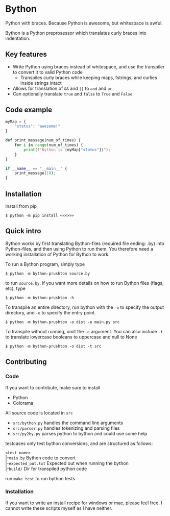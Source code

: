 # Bython
Python with braces. Because Python is awesome, but whitespace is awful.

Bython is a Python preprosessor which translates curly braces into indentation.

## Key features

* Write Python using braces instead of whitespace, and use the transpiler to convert it to valid Python code
  * Transpiles curly braces while keeping maps, fstrings, and curlies inside strings intact
* Allows for translation of `&&` and `||` to `and` and `or`
* Can optionally translate `true` and `false` to `True` and `False`

## Code example

```python
myMap = {
    "status": "awesome!"
}

def print_message(num_of_times) {
    for i in range(num_of_times) {
        print(f"Bython is {myMap["status"]}");
    }
}

if __name__ == "__main__" {
    print_message(10);
}
```


## Installation

Install from pip

```
$ python -m pip install <<<>>>
```

## Quick intro

Bython works by first translating Bython-files (required file ending: .by) into Python-files, and then using Python to run them. You therefore need a working installation of Python for Bython to work.


To run a Bython program, simply type

```
$ python -m bython-prushton source.by 
```

to run `source.by`. If you want more details on how to run Bython files (flags, etc), type

```
$ python -m bython-prushton -h
```

To transpile an entire directory, run bython with the `-o` to specify the output directory, and `-e` to specify the entry point. 

```
$ python -m bython-prushton -o dist -e main.py src
```

To transpile without running, omit the `-e` argument. You can also include `-t` to translate lowercase booleans to uppercase and null to None

```
$ python -m bython-prushton -o dist -t src
```

## Contributing

### Code

If you want to contribute, make sure to install
* Python
* Colorama

All source code is located in `src`
* `src/bython.py` handles the command line arguments
* `src/parser.py` handles tokenizing and parsing files
* `src/py2by.py` parses python to bython and could use some help

testcases only test bython conversions, and are structured as follows:

`<test name>` <br>
 |-`main.by`  Bython code to convert<br>
 |-`expected_out.txt` Expected out when running the bython<br>
 |-`build/` Dir for transpiled python code

 run `make test` to run bython tests

### Installation
If you want to write an install recipe for windows or mac, please feel free. I cannot write these scripts myself as I have neither.